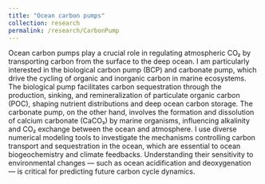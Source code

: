 ```yaml
---
title: "Ocean carbon pumps"
collection: research
permalink: /research/CarbonPump
---
```

Ocean carbon pumps play a crucial role in regulating atmospheric CO₂ by transporting carbon from the surface to the deep ocean. I am particularly interested in the biological carbon pump (BCP) and carbonate pump, which drive the cycling of organic and inorganic carbon in marine ecosystems. The biological pump facilitates carbon sequestration through the production, sinking, and remineralization of particulate organic carbon (POC), shaping nutrient distributions and deep ocean carbon storage. The carbonate pump, on the other hand, involves the formation and dissolution of calcium carbonate (CaCO₃) by marine organisms, influencing alkalinity and CO₂ exchange between the ocean and atmosphere. I use diverse numerical modeling tools to investigate the mechanisms controlling carbon transport and sequestration in the ocean, which are essential to ocean biogeochemistry and climate feedbacks. Understanding their sensitivity to environmental changes — such as ocean acidification and deoxygenation — is critical for predicting future carbon cycle dynamics. 

